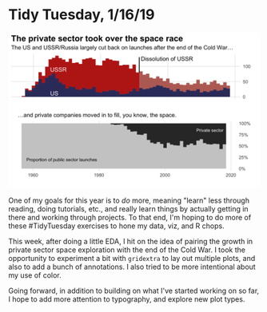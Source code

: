 # Tidy Tuesday, 1/16/19

![](./space-race.png)

One of my goals for this year is to *do* more, meaning "learn" less through reading, doing tutorials, etc., and really learn things by actually getting in there and working through projects. To that end, I'm hoping to do more of these #TidyTuesday exercises to hone my data, viz, and R chops.

This week, after doing a little EDA, I hit on the idea of pairing the growth in private sector space exploration with the end of the Cold War. I took the opportunity to experiment a bit with `gridextra` to lay out multiple plots, and also to add a bunch of annotations. I also tried to be more intentional about my use of color.

Going forward, in addition to building on what I've started working on so far, I hope to add more attention to typography, and explore new plot types.

